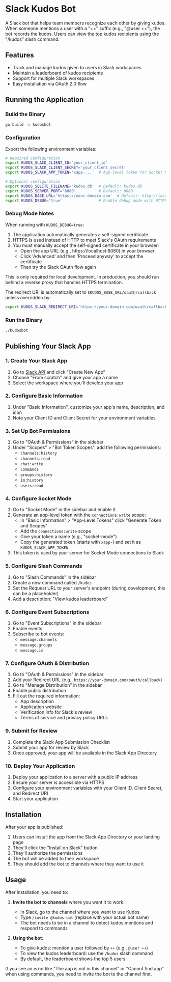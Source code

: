# Slack Kudos Bot

A Slack bot that helps team members recognize each other by giving kudos. When someone mentions a user with a "++" suffix (e.g., "@user ++"), the bot records the kudos. Users can view the top kudos recipients using the "/kudos" slash command.

## Features

- Track and manage kudos given to users in Slack workspaces
- Maintain a leaderboard of kudos recipients
- Support for multiple Slack workspaces
- Easy installation via OAuth 2.0 flow

## Running the Application

### Build the Binary

```bash
go build -o kudosbot
```

### Configuration

Export the following environment variables:

```bash
# Required configuration
export KUDOS_SLACK_CLIENT_ID='your_client_id'
export KUDOS_SLACK_CLIENT_SECRET='your_client_secret'
export KUDOS_SLACK_APP_TOKEN='xapp-...'  # App-level token for Socket Mode

# Optional configuration
export KUDOS_SQLITE_FILENAME='kudos.db'  # Default: kudos.db
export KUDOS_SERVER_PORT='8080'          # Default: 8080
export KUDOS_BASE_URL='https://your-domain.com'  # Default: http://localhost:8080
export KUDOS_DEBUG='true'                # Enable debug mode with HTTPS self-signed cert
```

### Debug Mode Notes

When running with `KUDOS_DEBUG=true`:

1. The application automatically generates a self-signed certificate
2. HTTPS is used instead of HTTP to meet Slack's OAuth requirements
3. You must manually accept the self-signed certificate in your browser:
   - Open the app URL (e.g., https://localhost:8080) in your browser
   - Click 'Advanced' and then 'Proceed anyway' to accept the certificate
   - Then try the Slack OAuth flow again

This is only required for local development. In production, you should run behind a reverse proxy that handles HTTPS termination.

The redirect URI is automatically set to `$KUDOS_BASE_URL/oauth/callback` unless overridden by:

```bash
export KUDOS_SLACK_REDIRECT_URI='https://your-domain.com/oauth/callback'
```

### Run the Binary

```bash
./kudosbot
```

## Publishing Your Slack App

### 1. Create Your Slack App

1. Go to [Slack API](https://api.slack.com/apps) and click "Create New App"
2. Choose "From scratch" and give your app a name
3. Select the workspace where you'll develop your app

### 2. Configure Basic Information

1. Under "Basic Information", customize your app's name, description, and icon
2. Note your Client ID and Client Secret for your environment variables

### 3. Set Up Bot Permissions

1. Go to "OAuth & Permissions" in the sidebar
2. Under "Scopes" > "Bot Token Scopes", add the following permissions:
   - `channels:history`
   - `channels:read`
   - `chat:write`
   - `commands`
   - `groups:history`
   - `im:history`
   - `users:read`

### 4. Configure Socket Mode

1. Go to "Socket Mode" in the sidebar and enable it
2. Generate an app-level token with the `connections:write` scope:
   - In "Basic Information" > "App-Level Tokens" click "Generate Token and Scopes"
   - Add the `connections:write` scope
   - Give your token a name (e.g., "socket-mode")
   - Copy the generated token (starts with `xapp-`) and set it as `KUDOS_SLACK_APP_TOKEN`
3. This token is used by your server for Socket Mode connections to Slack


### 5. Configure Slash Commands

1. Go to "Slash Commands" in the sidebar
2. Create a new command called `/kudos`
3. Set the Request URL to your server's endpoint (during development, this can be a placeholder)
4. Add a description: "View kudos leaderboard"

### 6. Configure Event Subscriptions

1. Go to "Event Subscriptions" in the sidebar
2. Enable events
3. Subscribe to bot events:
   - `message.channels`
   - `message.groups`
   - `message.im`

### 7. Configure OAuth & Distribution

1. Go to "OAuth & Permissions" in the sidebar
2. Add your Redirect URL (e.g., `https://your-domain.com/oauth/callback`)
3. Go to "Manage Distribution" in the sidebar
4. Enable public distribution
5. Fill out the required information:
   - App description
   - Application website
   - Verification info for Slack's review
   - Terms of service and privacy policy URLs

### 9. Submit for Review

1. Complete the Slack App Submission Checklist
2. Submit your app for review by Slack
3. Once approved, your app will be available in the Slack App Directory

### 10. Deploy Your Application

1. Deploy your application to a server with a public IP address
2. Ensure your server is accessible via HTTPS
3. Configure your environment variables with your Client ID, Client Secret, and Redirect URI
4. Start your application

## Installation

After your app is published:

1. Users can install the app from the Slack App Directory or your landing page
2. They'll click the "Install on Slack" button
3. They'll authorize the permissions
4. The bot will be added to their workspace
5. They should add the bot to channels where they want to use it

## Usage

After installation, you need to:

1. **Invite the bot to channels** where you want it to work:
   - In Slack, go to the channel where you want to use Kudos
   - Type `/invite @kudos-bot` (replace with your actual bot name)
   - The bot needs to be in a channel to detect kudos mentions and respond to commands
   
2. **Using the bot**:
   - To give kudos: mention a user followed by `++` (e.g., `@user ++`)
   - To view the kudos leaderboard: use the `/kudos` slash command
   - By default, the leaderboard shows the top 5 users

If you see an error like "The app is not in this channel" or "Cannot find app" when using commands, you need to invite the bot to the channel first.
